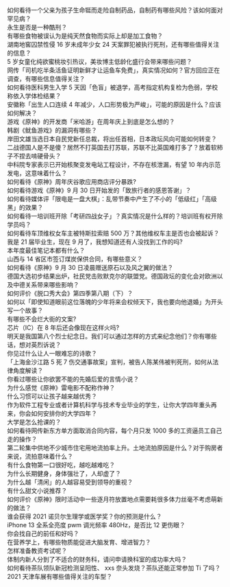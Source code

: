 如何看待一个父亲为孩子生命铤而走险自制药品，自制药有哪些风险？该如何面对罕见病？  
永生是否是一种酷刑？  
有哪些食物被误认为是纯天然食物而实际上却是加工食物？  
湖南地窖囚禁性侵 16 岁未成年少女 24 天案罪犯被执行死刑，还有哪些值得关注的信息？  
5 岁女童化纯欲蜜桃妆引热议，美妆博主低龄化盛行会带来哪些问题？  
网传「司机吃半条活鱼证明新鲜才让运鱼车免费」，真实情况如何？官方回应正在调查，有哪些信息值得关注？  
如何看待医科男生入学 5 天因「色盲」被退学，高考指定机构复检为色弱，学校称依入学体检结果？  
安徽称「出生人口连续 4 年减少，人口形势极为严峻」，可能的原因是什么？应该如何解决？  
游戏《原神》的开发商「米哈游」在周年庆上到底是怎么想的？  
韩剧《鱿鱼游戏》的漏洞有哪些？  
岸田文雄当选日本自民党新任总裁，将出任首相，日本政坛风向可能如何转变？  
二战德国人是不是傻？居然不打英国去打苏联，苏联不比英国难打多了？放着软柿子不捏去啃硬骨头？  
中科院专家表示已开始核聚变发电站工程设计，不存在核泄漏，有望 10 年内示范发电，这意味着什么？  
如何看待《原神》周年庆谷歌应用商店评分暴跌?  
如何看待游戏《原神》9 月 30 日开始发的「致旅行者的感恩答谢」？  
如何看待媒体评「限电是一盘大棋」：乱带节奏中产生了不小的「低级红」「高级黑」的效果？  
如何看待一培训班开除「考研四战女子」？真实情况是什么样的？培训班有权开除学员吗？  
如何看待车顶维权女车主被特斯拉索赔 500 万？其他维权车主是否也会被起诉？  
我是 21 届毕业生，现在 9 月了，我想知道还有人没找到工作的吗?  
本年度最佳笔记本都有什么？  
山西与 14 省区市签订煤炭保供合同，有哪些意义？  
如何看待《原神》9 月 30 日凌晨赠送原石以及风之翼的做法？  
德国大选初步结果出炉，社民党击败默克尔的联盟党。德国政坛的变化会对欧洲以及中德关系带来哪些影响？  
如何评价《脱口秀大会》第四季第八期（下）？  
如何以「即使知道眼前这位落魄的少年将来会权倾天下，我也要向他退婚」为开头写一个故事？  
有哪些不会烂大街的文案?  
芯片（IC）在 8 年后还会像现在这样火吗?  
明天是我国第八个烈士纪念日。我们可以通过怎样的方式来纪念他们？你有哪些话，想对英烈诉说？  
你见过什么让人一眼难忘的诗歌？  
「上海金沙江路 5 死 7 伤交通事故案」宣判，被告人陈某伟被判死刑，如何从法律角度解读？  
你看过哪些让你欲罢不能的先婚后爱的言情小说？  
为什么感觉《原神》雷电影不配称作神？  
什么习惯可以让孩子越来越优秀？  
作为软件工程专业或者计算机科学与技术专业毕业的学生，让你大学四年重头再来，你会如何安排你的大学四年？  
大学是怎么抢课的？  
如何看待网传新东方单方面取消合同内容，每个月只发 1000 多的工资逼员工自己走的操作？  
第二轮集中供地不少城市住宅用地流拍率上升。土地流拍原因是什么？对于购房者来说，流拍意味着什么？  
有什么食物第一口很好吃，越吃越难吃？  
为什么长期健身，身体强壮了，人却虚了？  
为什么越「清闲」的人越容易受到领导的重视？  
有什么甜文小说推荐？  
如何评价《原神》限时活动中一些逐月符放置地点需要耗很多体力丝毫不考虑萌新的做法？  
谁会获得 2021 诺贝尔生理学或医学奖？你的预测是什么？  
iPhone 13 全系全亮度 pwm 调光频率 480Hz，是否比 12 更伤眼？  
你会找自己的前任和好吗？  
在营养学上，有哪些物质能促进大脑发育、增进智力？  
怎样准备教资考试呢？  
体制内新人分到了不适合的财务科，请问申请换科室的成功率大吗？  
如何看待茶队领队新冠检测呈阳性、 xxs 奈头发烧？茶队还能正常参加 Ti 了吗？  
2021 天津车展有哪些值得关注的车型？  
